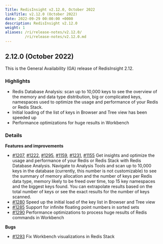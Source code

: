 ```yaml
---
Title: RedisInsight v2.12.0, October 2022
linkTitle: v2.12.0 (October 2022)
date: 2022-09-29 00:00:00 +0000
description: RedisInsight v2.12.0
weight: 1
aliases: /ri/release-notes/v2.12.0/
         /ri/release-notes/v2.12.0.md
---
```

## 2.12.0 (October 2022)
This is the General Availability (GA) release of RedisInsight 2.12.

### Highlights
- Redis Database Analysis: scan up to 10,000 keys to see the overview of the memory and data type distribution, big or complicated keys, namespaces used to optimize the usage and performance of your Redis or Redis Stack.
- Initial loading of the list of keys in Browser and Tree view has been speeded up
- Performance optimizations for huge results in Workbench

### Details
**Features and improvements**
- [#1207](https://github.com/RedisInsight/RedisInsight/pull/1207), [#1222](https://github.com/RedisInsight/RedisInsight/pull/1222), [#1295](https://github.com/RedisInsight/RedisInsight/pull/1295), [#1159](https://github.com/RedisInsight/RedisInsight/pull/1159), [#1231](https://github.com/RedisInsight/RedisInsight/pull/1231), [#1155](https://github.com/RedisInsight/RedisInsight/pull/1155) Get insights and optimize the usage and performance of your Redis or Redis Stack with Redis Database Analysis. Navigate to Analysis Tools and scan up to 10,000 keys in the database (currently, this number is not customizable) to see the summary of memory allocation and the number of keys per Redis data type, memory likely to be freed over time, top 15 key namespaces and the biggest keys found. You can extrapolate results based on the total number of keys or see the exact results for the number of keys scanned. 
- [#1280](https://github.com/RedisInsight/RedisInsight/pull/1280) Speed up the initial load of the key list in Browser and Tree view
- [#1285](https://github.com/RedisInsight/RedisInsight/pull/1285) Support for infinite floating point numbers in sorted sets
- [#1290](https://github.com/RedisInsight/RedisInsight/pull/1290) Performance optimizations to process huge results of Redis commands in Workbench

**Bugs**
- [#1293](https://github.com/RedisInsight/RedisInsight/pull/1293) Fix Workbench visualizations in Redis Stack
